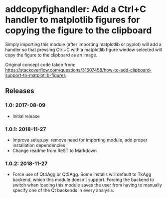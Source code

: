 addcopyfighandler: Add a Ctrl+C handler to matplotlib figures for copying the figure to the clipboard
======================================================================================================

Simply importing this module (after importing matplotlib or pyplot) will add a handler
so that pressing Ctrl+C with a matplotlib figure window selected will copy
the figure to the clipboard as an image.

Original concept code taken from:
https://stackoverflow.com/questions/31607458/how-to-add-clipboard-support-to-matplotlib-figures


Releases
--------

### 1.0: 2017-08-09

- Initial release


### 1.0.1: 2018-11-27

- Improve setup.py: remove need for importing module, add proper installation dependencies
- Change readme from ReST to Markdown

### 1.0.2: 2018-11-27

- Force use of Qt4Agg or Qt5Agg. Some installs will default to TkAgg backend, which this module
doesn't support. Forcing the backend to switch when loading this module saves the user from having
to manually specify one of the Qt backends in every analysis.
